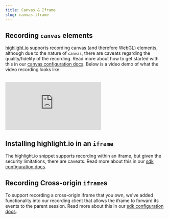 ```yaml
---
title: Canvas & Iframe
slug: canvas-iframe
---
```


## Recording `canvas` elements

[highlight.io](https://highlight.io) supports recording canvas (and therefore WebGL) elements, although due to the nature of `canvas`, there are caveats regarding the quality/fidelity of the recording. Read more about how to get started with this in our [canvas configuration docs](../../2_getting-started/3_client-sdk/7_replay-configuration/canvas.md). Below is a video demo of what the video recording looks like:

<br/>

<div style={{position: "relative", paddingBottom: "64.90384615384616%", height: 0 }}>
    <iframe src="https://www.loom.com/embed/ebb971bf5fdd4aaf9ae1924e7e536fb7" frameborder="0" webkitallowfullscreen mozallowfullscreen allowfullscreen style={{position: "absolute", top: 0, left: 0, width: "100%", height: "100%"}}></iframe>
</div>


## Installing highlight.io in an `iframe`

The highlight.io snippet supports recording within an iframe, but given the security limitations, there are caveats. Read more about this in our [sdk configuration docs](../../2_getting-started/3_client-sdk/7_replay-configuration/iframes.md#recording-within-iframe-elements).

## Recording Cross-origin `iframe`s

To support recording a cross-origin iframe that you own, we've added functionality into our recording client that allows the iframe to forward its events to the parent session. Read more about this in our [sdk configuration docs](../../2_getting-started/3_client-sdk/7_replay-configuration/iframes.md#recording-a-cross-origin-iframe-element).
